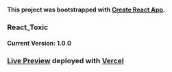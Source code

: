 #### This project was bootstrapped with [Create React App](https://github.com/facebook/create-react-app).

### React_Toxic

#### Current Version: 1.0.0

### [Live Preview](https://react-toxic.vercel.app/ "Click to see preview!") deployed with [Vercel](https://vercel.com/)
